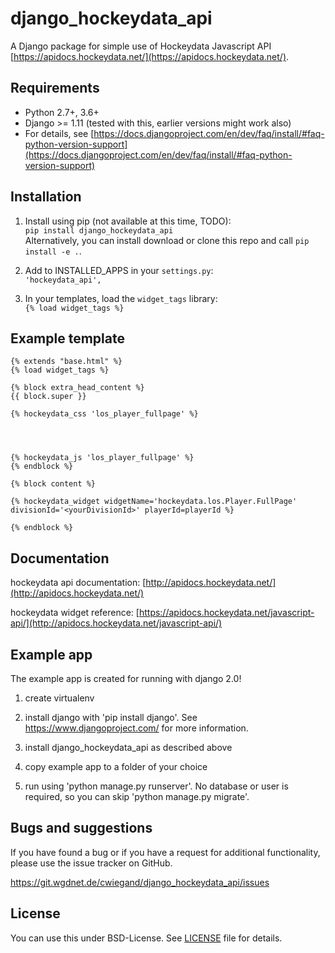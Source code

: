 # django_hockeydata_api

A Django package for simple use of Hockeydata Javascript API [https://apidocs.hockeydata.net/](https://apidocs.hockeydata.net/).





## Requirements

- Python 2.7+, 3.6+
- Django >= 1.11 (tested with this, earlier versions might work also)
- For details, see [https://docs.djangoproject.com/en/dev/faq/install/#faq-python-version-support](https://docs.djangoproject.com/en/dev/faq/install/#faq-python-version-support)
    
 
 

## Installation

1. Install using pip (not available at this time, TODO):  
 ``pip install django_hockeydata_api``  
Alternatively, you can install download or clone this repo and call `pip install -e .`.

2. Add to INSTALLED_APPS in your `settings.py`:  
 ``'hockeydata_api',``

3. In your templates, load the ``widget_tags`` library:  
 ``{% load widget_tags %}``


## Example template

```
{% extends "base.html" %}
{% load widget_tags %}

{% block extra_head_content %}
{{ block.super }}

{% hockeydata_css 'los_player_fullpage' %}




{% hockeydata_js 'los_player_fullpage' %}
{% endblock %}

{% block content %}

{% hockeydata_widget widgetName='hockeydata.los.Player.FullPage' divisionId='<yourDivisionId>' playerId=playerId %}

{% endblock %}
```


## Documentation

hockeydata api documentation: [http://apidocs.hockeydata.net/](http://apidocs.hockeydata.net/)

hockeydata widget reference: [https://apidocs.hockeydata.net/javascript-api/](http://apidocs.hockeydata.net/javascript-api/)


## Example app

The example app is created for running with django 2.0!

1. create virtualenv

2. install django with 'pip install django'.
 See https://www.djangoproject.com/ for more information.

3. install django_hockeydata_api as described above

4. copy example app to a folder of your choice

5. run using 'python manage.py runserver'. No database or user is required, so you can skip 'python manage.py migrate'.


## Bugs and suggestions

If you have found a bug or if you have a request for additional functionality, please use the issue tracker on GitHub.

https://git.wgdnet.de/cwiegand/django_hockeydata_api/issues


## License

You can use this under BSD-License. See [LICENSE](LICENSE) file for details. 